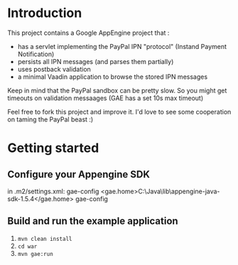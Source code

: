 Introduction
============

This project contains a Google AppEngine project that :

* has a servlet implementing the PayPal IPN "protocol" (Instand Payment Notification)
* persists all IPN messages (and parses them partially)
* uses postback validation
* a minimal Vaadin application to browse the stored IPN messages

Keep in mind that the PayPal sandbox can be pretty slow. So you might get timeouts on validation messaages (GAE has a set 10s max timeout)

Feel free to fork this project and improve it. I'd love to see some cooperation on taming the PayPal beast :)


Getting started
===============

Configure your Appengine SDK
---------------------------- 

in .m2/settings.xml:
    <settings>
      <profiles>
        <profile>
          <id>gae-config</id>
          <properties>
            <gae.home>C:\Java\lib\appengine-java-sdk-1.5.4</gae.home>
          </properties>
        </profile>
      </profiles>
      <activeProfiles>
        <activeProfile>gae-config</activeProfile>
      </activeProfiles>
    </settings>

Build and run the example application
-------------------------------------

1. `mvn clean install`
2. `cd war`
3. `mvn gae:run`   